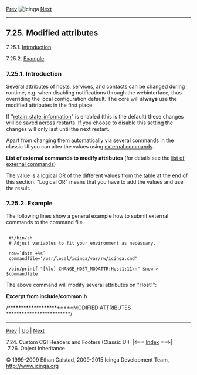 [Prev](cgiincludes.md) ![Icinga](../images/logofullsize.png "Icinga") [Next](objectinheritance.md)

* * * * *

7.25. Modified attributes
-------------------------

7.25.1. [Introduction](modified_attr.md#introduction)

7.25.2. [Example](modified_attr.md#example)

### 7.25.1. Introduction

Several attributes of hosts, services, and contacts can be changed
during runtime, e.g. when disabling notifications through the
webinterface, thus overriding the local configuration default. The core
will **always** use the modified attributes in the first place.

If
"[retain\_state\_information](configmain.md#configmain-retain_state_information)"
is enabled (this is the default) these changes will be saved across
restarts. If you choose to disable this setting the changes will only
last until the next restart.

Apart from changing them automatically via several commands in the
classic UI you can alter the values using [external
commands](extcommands.md "7.1. External Commands").

**List of external commands to modify attributes** (for details see the
[list of external
commands](extcommands2.md "7.2. List of External Commands"))






The value is a logical OR of the different values from the table at the
end of this section. "Logical OR" means that you have to add the values
and use the result.

### 7.25.2. Example

The following lines show a general example how to submit external
commands to the command file.

<pre><code>
 #!/bin/sh
 # Adjust variables to fit your environment as necessary.

 now=`date +%s`
 commandfile='/usr/local/icinga/var/rw/icinga.cmd'

 /bin/printf "[%lu] CHANGE_HOST_MODATTR;Host1;11\n" $now > $commandfile
</code></pre>

The above command will modify several attributes on "Host1":

</code></pre> 
</code></pre>

**Excerpt from include/common.h**

</code></pre> 
/************************MODIFIED ATTRIBUTES *************************/
</code></pre>

* * * * *

[Prev](cgiincludes.md) | [Up](ch07.md) | [Next](objectinheritance.md)

7.24. Custom CGI Headers and Footers (Classic UI)  |<=== [Index](index.md) ===>|  7.26. Object Inheritance

© 1999-2009 Ethan Galstad, 2009-2015 Icinga Development Team,
http://www.icinga.org
